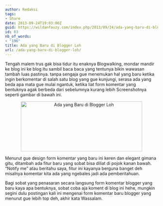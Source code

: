 ```yaml
---
author: Redaksi
tags:
- Share
date: 2013-09-24T19:03:00Z
guid: https://wildanfauzy.com/index.php/2013/09/24/ada-yang-baru-di-blogger-loh/
id: 83
nb_of_words:
- "196"
title: Ada yang Baru di Blogger Loh
url: /ada-yang-baru-di-blogger-loh/
---
```


<div dir="ltr" style="text-align:left;">
  Tengah malem trus gak bisa tidur itu enaknya Blogwalking, mondar mandir ke blog ini ke blog itu sambil baca baca yang tentunya bikin wawasan tambah luas pastinya. tanpa sengaja gue menemukan hal yang baru ketika ingin berkomentar di salah satu blog yang gue kunjungi, serasa ada yang beda apa mata gue mulai ngantuk, ketika liat form komentar yang bentuknya agak berbeda dari sebelumnya kurang lebih Screenshotnya seperti gambar di bawah ini.</p> 
  
  <div style="clear:both;text-align:center;">
    <a href="https://wildanfauzyart.files.wordpress.com/2013/09/fb769-c0319-screenshot_1.png" style="margin-left:1em;margin-right:1em;"><img loading="lazy" alt="Ada yang Baru di Blogger Loh" border="0" height="165" src="https://wildanfauzyart.files.wordpress.com/2013/09/fb769-c0319-screenshot_1.png?w=300&#038;resize=400%2C165" title="Ada yang Baru di Blogger Loh" width="400" data-recalc-dims="1" /></a>
  </div>
  
  <div style="clear:both;text-align:center;">
  </div>
  
  <p>
    Menurut gue design form komentar yang baru ini keren dan elegant gimana gitu, ditambah ada fitur baru yang sobat bisa diliat di pojok kanan bawah. &#8220;Notify me&#8221; atau beritahu saya, fitur ini kayanya berguna banget deh misalnya komentar kita ada yang ngebales jadi ada pemberitahuan.
  </p>
  
  <p>
    Bagi sobat yang penasaran secara langsung form komentar blogger yang baru kaya apa bentuknya, sobat coba aja koment di blog ini hehe, mungkin segini dulu postingan kali ini mengenai form komentar baru blogger yang menurut gue lebih top deh, akhir kata Wassalam.
  </p>
</div>